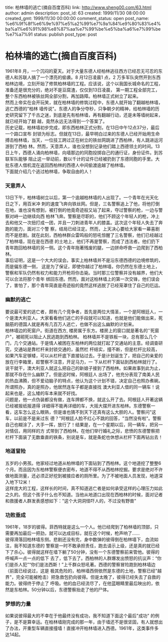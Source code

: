 title: 柏林墙的逃亡(摘自百度百科)
link: http://www.sheng00.com/63.html
author: admin
description: 
post_id: 63
created: 1999/11/30 08:00:00
created_gmt: 1999/11/30 00:00:00
comment_status: open
post_name: %e6%9f%8f%e6%9e%97%e5%a2%99%e7%9a%84%e9%80%83%e4%ba%a1%e6%91%98%e8%87%aa%e7%99%be%e5%ba%a6%e7%99%be%e7%a7%91
status: publish
post_type: post

# 柏林墙的逃亡(摘自百度百科)

1961年8 月，一个沉闷的夏天。对于大量东德人经柏林逃往西方已经忍无可忍的东德人和苏联人搞了一个漂亮的偷袭。8 月12日凌晨1 点，2 万多军队突然开到东西柏林边境，立刻开始了修筑柏林墙的工程。应该说，这个以我国长城命名的工程，准备还是很充分的，绝对不是豆腐渣，仅仅到13日凌晨， 第一期工程全部完工，整个东西柏林被铁丝网全部分割，再加路障。柏林墙正式树立了起来。  
然而上帝实在会开玩笑，就在柏林墙的修筑过程中，东德人就开始了翻越柏林墙，逃亡西德的"柏林 墙传说"。东德人的争分夺秒，只争朝夕的精神，给柏林墙的历史研究留下了千古之迷，到底是先有柏林墙，再有翻越行动，还是未等墙树起来，就已经开始了翻 越，竟然永远无法得到一个答案了。  
历史记载，柏林墙初步完成，即东西柏林正式分割，在13日中午12点37分，最后一个路口宣布 封锁为标志。但就在13日，最早明白过来的东德人已经开始用生命搏击柏林墙，当天，一位技工跨过正在树立的铁丝网跳进了西柏林，有人跳进运河游到了西柏 林。然而，天意弄人，谁也没想到记录他们踏上西德领土的时间。13日上午，西德人涌向柏林墙，向墙那边的同胞投掷自己的通行证，身份证件。到苏联军队能够 阻止这一举动前，数以千计的证件已经被扔到了东德同胞的手里。大批东德人借机混在返回西柏林的西德人中间偷渡逾越了柏林墙。  
下面就介绍几个逃过柏林墙，争取自由的人！  


### 天意弄人

  
  
13日下午，柏林墙树立以后，第一个逾越柏林墙的人出现了。一个青年在光天化日之下，用百米冲 刺的速度飞奔向铁丝网。但是，三名警察追上了他，将他打倒在地，谁也没有想到，被打倒的他竟奇迹般又站了起来，夺过警察的枪，一边与警察对峙一边继续向西 柏林飞奔。警察是尽职的，他们不顾这个年轻人的枪，冲上去和他又一次扭打成一团，并且一刀刺进青年人的膝盖。这次这个年轻人失去了奔跑的能力，面对三个警 察，结局已经注定。然而，上天决心要给大家看一幕喜剧而不是悲剧。就在此刻，西柏林群众雷鸣般的怒吼惊醒了三名警察，他们已经越过了柏林墙，现在是在西德 的土地上，他们不再是警察，而成了违法者。他们扔下青年跑回柏林墙的另一侧。这个青年拖著残废的腿，一边拼命呼救一边爬到了西柏林。  
事后证明，这是一个大大的误会。事实上柏林墙并不是沿东德西德的边境修筑的，而是偏东德一侧， 这是为了保证，即使你越过了柏林墙，你仍然在东德土地上，警察和军队仍然有权力和能力开枪将你击毙。当时那三位警察并没有越界，他们大可以合法将那个青年 绑回东德。然而，面对这柏林墙上的第一次交锋，他们误会了，害怕了，那个青年简直是奇迹般的竟然这样逃脱了已经笼罩住了自己的厄运。  


### 幽默的逃亡

  
要说最可爱的逃亡者，颇有几个竞争者，首先是两位大情圣，一个是阿根廷人，一个是澳大利亚人。大家看看他们逃亡的手段就可以知道，也就是他们能做出来，死脑筋的德国人就是再有几百万人逃亡，也做不出这么幽默的计划来。  
柏林墙边的死窗户。街道在西方, 楼房属于东方。楼房上的窗口就是著名的''死窗户"，被砌死以阻止人民逃跑到西柏林。 柏林墙并不是铁板一块，总有那么几个门，几个交通站。于是情人被困在东柏林的两位就打起了交通站的主意。经调查研究，交通站是靠栏杆来封锁交通的，虽然栏 杆结实，撞不断，但是栏杆比较高，如果汽车足够矮，可以从栏杆底下直接钻过去。于是计划诞生了，把自己的亲爱的放在行李箱里，趁警察不注意，开足马力，一 下从栏杆下面钻到西柏林就行了。说干就干，澳大利亚人就这么把自己的新娘子接到了西柏林。如果故事到此为止，那就不存在什么幽默了。但是这时候，阿根廷人 出场了，他充分表现了南美人民的热血沸腾，但不爱动脑子的特点，他认为这个计划不错，决定自己也照办煮碗。所谓照办，真的是照办，他居然连车子都是直接找 澳大利亚人借的同一辆车！说起来也是，这么矮的车本来就不好找。  
问题是，他一点伪装都没有做，连车牌都不换，就这么开了去。阿根廷人开著这辆已经被报纸报道得 详细得不能再详细的车，大摇大摆开进东柏林。东德警察一看，这车怎么这么眼熟，但是谁也猜不到天下还真有这么大胆的人。警察问"这车，以前是不是来过东 德？"阿根廷人脸不红心不跳的回答，"当然没有啦"。警察自己也糊涂了，大手一挥，放行了！结果是，在一个星期以后，同一辆车，把另一对情侣，用同样的方 式带到了西柏林。在他们举行婚礼之际，悲愤的东德警察把栏杆下面装了无数垂直的铁条，别说是车，就是条蛇也休想从栏杆下面再钻出去！  


### 地道冒险

  
  
五岁的小男孩。他家经过地道从柏林墙的下面钻到了西柏林。这个地道挖了整整6 个月。而且因为东柏林警察便衣密布，地道不得不从西柏林挖掘。要求是绝对不许做地面测量，还必须正好挖到被接应者的厕所里。为了不被地面人员发现，地道深入地下12米！  
这样庞大的工程，这样长的时间，真不知道逃亡者是如何承受这样的心理压力如此之久的。但这个孩子什么也不知道。当他从地道口出现在西柏林的时候，面对记者和救援者人群发表感想如下："这个大洞洞怪吓人的，不过没有野兽"  


### 功败垂成

  
1961年，18岁的彼得。菲西特就是这么一个人。他已经爬到了柏林墙的顶部，只需要再加最后一把劲，就可以达成目标，就在这个时候，枪声响了……  
彼得滑落回柏林墙东侧。悲剧还没有完，身中数弹的彼得倒在柏林墙下，血流如注，我不知道东德的 警察是一时不敢承担责任，跑去请示上级，还是真的就已经下了杀心。彼得就这样在墙下躺了50分钟，没有一个东德警察前来管他。彼得的呼喊声一点一点的低下 去了，低下去了。西柏林的人群爆发出愤怒的抗议声：“你们是杀人犯”“你们是法西斯！”上千群众怒吼著。西德的警察冒险跑到柏林墙边（前面已经说过，这是 极其危险的，柏林墙西侧依然是东德的土地，警察已经"越界"，完全可能被枪击）把急救包扔向彼得。但是太晚了，彼得已经失去了自救的能力。彼得终于停止了 呼吸。他的血已经流尽了，在他蓝眼睛里最后映出的，依然是东柏林。50分钟以后，东德警察抬走了他的尸体。  


### 梦想的力量

  
如果说彼得最大的不幸在于他最终没有成功，我不知道下面这个最后"成功" 的例子，是不是算幸运。在柏林墙刚完成的那一年，由于墙还不是很坚固，有人就想出了办法，开重型车辆直接撞墙！直接冲开柏林墙进入西德。1961年，这类事件多达14起。